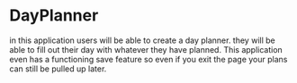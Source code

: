 # DayPlanner

in this application users will be able to create a day planner. they will be able to fill out their day with whatever they have planned. This application even has a functioning save feature so even if you exit the page your plans can still be pulled up later.
